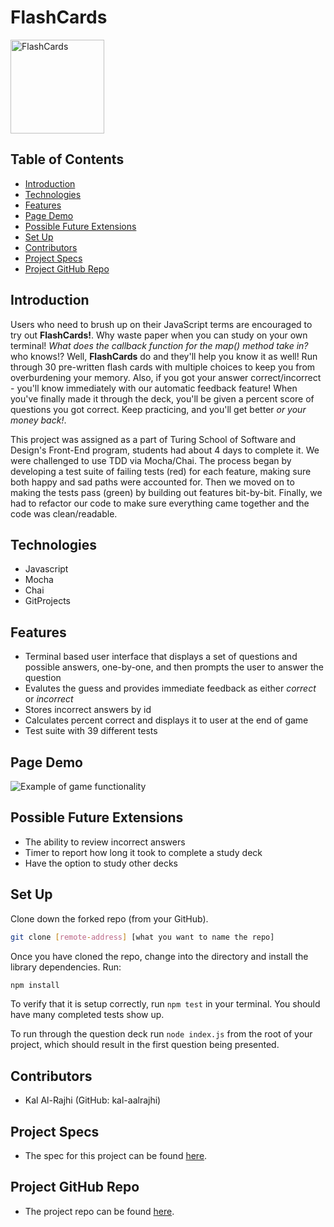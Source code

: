 # FlashCards

<img width="150" alt="FlashCards" src="https://cpb-us-e1.wpmucdn.com/blogs.uoregon.edu/dist/0/11988/files/2015/10/flashcards-12d2f4w.png">

## Table of Contents

  - [Introduction](#introduction)
  - [Technologies](#technologies)
  - [Features](#features)
  - [Page Demo](#page-demo)
  - [Possible Future Extensions](#possible-future-extensions)
  - [Set Up](#set-up)
  - [Contributors](#contributors)
  - [Project Specs](#project-specs)
  - [Project GitHub Repo](#project-github-repo)

## Introduction 
Users who need to brush up on their JavaScript terms are encouraged to try out **FlashCards!**. Why waste paper when you can study on your own terminal! *What does the callback function for the map() method take in?* who knows!? Well, **FlashCards** do and they'll help you know it as well! Run through 30 pre-written flash cards with multiple choices to keep you from overburdening your memory. Also, if you got your answer correct/incorrect - you'll know immediately with our automatic feedback feature! When you've finally made it through the deck, you'll be given a percent score of questions you got correct. Keep practicing, and you'll get better *or your money back!*.

This project was assigned as a part of Turing School of Software and Design's Front-End program, students had about 4 days to complete it. We were challenged to use TDD via Mocha/Chai. The process began by developing a test suite of failing tests (red) for each feature, making sure both happy and sad paths were accounted for. Then we moved on to making the tests pass (green) by building out features bit-by-bit. Finally, we had to refactor our code to make sure everything came together and the code was clean/readable. 

## Technologies
  - Javascript 
  - Mocha
  - Chai
  - GitProjects

## Features
- Terminal based user interface that displays a set of questions and possible answers, one-by-one, and then prompts the user to answer the question
- Evalutes the guess and provides immediate feedback as either *correct* or *incorrect*
- Stores incorrect answers by id
- Calculates percent correct and displays it to user at the end of game
- Test suite with 39 different tests


## Page Demo
![Example of game functionality](https://media.giphy.com/media/tIv3e6vbGwIHGQcK5s/giphy.gif)

## Possible Future Extensions
- The ability to review incorrect answers
- Timer to report how long it took to complete a study deck
- Have the option to study other decks

## Set Up
Clone down the forked repo (from your GitHub). 

```bash
git clone [remote-address] [what you want to name the repo]
```

Once you have cloned the repo, change into the directory and install the library dependencies. Run:

```bash
npm install
```

To verify that it is setup correctly, run `npm test` in your terminal. You should have many completed tests show up.

To run through the question deck run `node index.js` from the root of your project, which should result in the first question being presented.

## Contributors
- Kal Al-Rajhi (GitHub: kal-aalrajhi)

## Project Specs
- The spec for this project can be found [here](https://frontend.turing.edu/projects/flash-cards.html).

## Project GitHub Repo
- The project repo can be found [here](https://github.com/kal-aalrajhi/flashcards).
